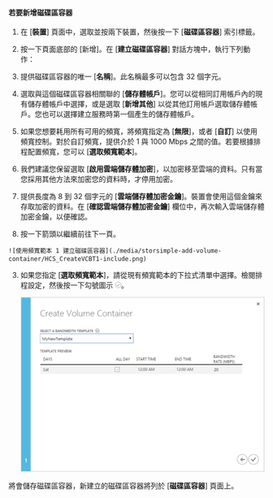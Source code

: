 <!--author=SharS last changed: 9/16/15-->

#### 若要新增磁碟區容器

1. 在 [**裝置**] 頁面中，選取並按兩下裝置，然後按一下 [**磁碟區容器**] 索引標籤。

2. 按一下頁面底部的 [新增]。在 [**建立磁碟區容器**] 對話方塊中，執行下列動作：

  1. 提供磁碟區容器的唯一 [**名稱**]。此名稱最多可以包含 32 個字元。
  2. 選取與這個磁碟區容器相關聯的 [**儲存體帳戶**]。您可以從相同訂用帳戶內的現有儲存體帳戶中選擇，或是選取 [**新增其他**] 以從其他訂用帳戶選取儲存體帳戶。您也可以選擇建立服務時第一個產生的儲存體帳戶。
  3. 如果您想要耗用所有可用的頻寬，將頻寬指定為 [**無限**]，或者 [**自訂**] 以使用頻寬控制。對於自訂頻寬，提供介於 1 與 1000 Mbps 之間的值。若要根據排程配置頻寬，您可以 [**選取頻寬範本**]。
  4. 我們建議您保留選取 [**啟用雲端儲存體加密**]，以加密移至雲端的資料。只有當您採用其他方法來加密您的資料時，才停用加密。
  5. 提供長度為 8 到 32 個字元的 [**雲端儲存體加密金鑰**]。裝置會使用這個金鑰來存取加密的資料。在 [**確認雲端儲存體加密金鑰**] 欄位中，再次輸入雲端儲存體加密金鑰，以便確認。
  6. 按一下箭頭以繼續前往下一頁。

    ![使用頻寬範本 1 建立磁碟區容器](./media/storsimple-add-volume-container/HCS_CreateVCBT1-include.png)

3. 如果您指定 [**選取頻寬範本**]，請從現有頻寬範本的下拉式清單中選擇。檢閱排程設定，然後按一下勾號圖示 ![核取圖示](./media/storsimple-configure-new-storage-account/HCS_CheckIcon-include.png)。

    ![使用頻寬範本 2 建立磁碟區容器](./media/storsimple-add-volume-container/HCS_CreateVCBT2-include.png)

將會儲存磁碟區容器，新建立的磁碟區容器將列於 [**磁碟區容器**] 頁面上。
 

<!---HONumber=Oct15_HO3-->